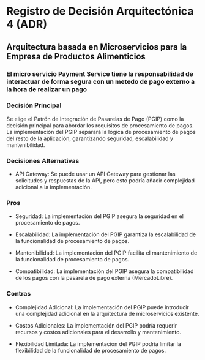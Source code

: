 # Registro de Decisión Arquitectónica 4 (ADR)
## Arquitectura basada en Microservicios para la Empresa de Productos Alimenticios

### El micro servicio Payment Service tiene la responsabilidad de interactuar de forma segura con un metedo de pago externo a la hora de realizar un pago

### Decisión Principal

Se elige el Patrón de Integración de Pasarelas de Pago (PGIP) como la decisión principal para abordar los requisitos de procesamiento de pagos.
La implementación del PGIP separará la lógica de procesamiento de pagos del resto de la aplicación, garantizando seguridad, escalabilidad y mantenibilidad.

### Decisiones Alternativas 

* API Gateway: Se puede usar un API Gateway para gestionar las solicitudes y respuestas de la API, pero esto podría añadir complejidad adicional a la implementación.

### Pros

* Seguridad: La implementación del PGIP asegura la seguridad en el procesamiento de pagos.

* Escalabilidad: La implementación del PGIP garantiza la escalabilidad de la funcionalidad de procesamiento de pagos.

* Mantenibilidad: La implementación del PGIP facilita el mantenimiento de la funcionalidad de procesamiento de pagos.

* Compatibilidad: La implementación del PGIP asegura la compatibilidad de los pagos con la pasarela de pago externa (MercadoLibre).

### Contras

* Complejidad Adicional: La implementación del PGIP puede introducir una complejidad adicional en la arquitectura de microservicios existente.

* Costos Adicionales: La implementación del PGIP podría requerir recursos y costos adicionales para el desarrollo y mantenimiento.

* Flexibilidad Limitada: La implementación del PGIP podría limitar la flexibilidad de la funcionalidad de procesamiento de pagos.
